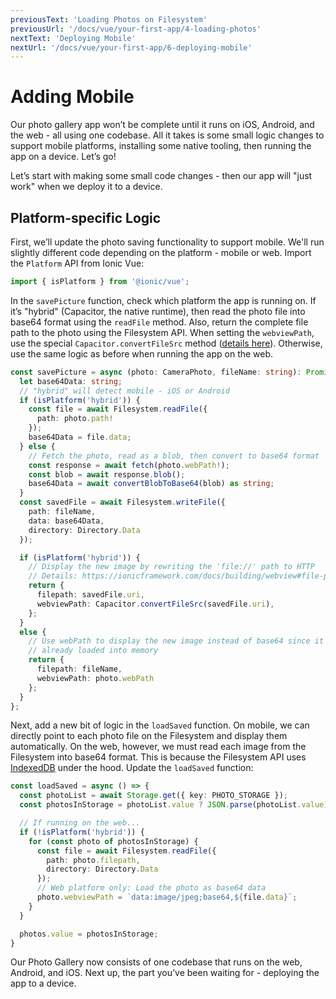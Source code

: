 ```yaml
---
previousText: 'Loading Photos on Filesystem'
previousUrl: '/docs/vue/your-first-app/4-loading-photos'
nextText: 'Deploying Mobile'
nextUrl: '/docs/vue/your-first-app/6-deploying-mobile'
---
```


# Adding Mobile

Our photo gallery app won’t be complete until it runs on iOS, Android, and the web - all using one codebase. All it takes is some small logic changes to support mobile platforms, installing some native tooling, then running the app on a device. Let’s go!

Let’s start with making some small code changes - then our app will "just work" when we deploy it to a device.

## Platform-specific Logic

First, we’ll update the photo saving functionality to support mobile. We'll run slightly different code depending on the platform - mobile or web. Import the `Platform` API from Ionic Vue:

```typescript
import { isPlatform } from '@ionic/vue';
```

In the `savePicture` function, check which platform the app is running on. If it’s "hybrid" (Capacitor, the native runtime), then read the photo file into base64 format using the `readFile` method. Also, return the complete file path to the photo using the Filesystem API. When setting the `webviewPath`, use the special `Capacitor.convertFileSrc` method ([details here](https://capacitorjs.com/docs/basics/utilities#convertfilesrc)). Otherwise, use the same logic as before when running the app on the web.

```typescript
const savePicture = async (photo: CameraPhoto, fileName: string): Promise<UserPhoto> => {
  let base64Data: string;
  // "hybrid" will detect mobile - iOS or Android
  if (isPlatform('hybrid')) {
    const file = await Filesystem.readFile({
      path: photo.path!
    });
    base64Data = file.data;
  } else {
    // Fetch the photo, read as a blob, then convert to base64 format
    const response = await fetch(photo.webPath!);
    const blob = await response.blob();
    base64Data = await convertBlobToBase64(blob) as string;
  }
  const savedFile = await Filesystem.writeFile({
    path: fileName,
    data: base64Data,
    directory: Directory.Data
  });

  if (isPlatform('hybrid')) {
    // Display the new image by rewriting the 'file://' path to HTTP
    // Details: https://ionicframework.com/docs/building/webview#file-protocol
    return {
      filepath: savedFile.uri,
      webviewPath: Capacitor.convertFileSrc(savedFile.uri),
    };
  }
  else {
    // Use webPath to display the new image instead of base64 since it's
    // already loaded into memory
    return {
      filepath: fileName,
      webviewPath: photo.webPath
    };
  }
};
```

Next, add a new bit of logic in the `loadSaved` function. On mobile, we can directly point to each photo file on the Filesystem and display them automatically. On the web, however, we must read each image from the Filesystem into base64 format. This is because the Filesystem API uses [IndexedDB](https://developer.mozilla.org/en-US/docs/Web/API/IndexedDB_API) under the hood. Update the `loadSaved` function:

```typescript
const loadSaved = async () => {
  const photoList = await Storage.get({ key: PHOTO_STORAGE });
  const photosInStorage = photoList.value ? JSON.parse(photoList.value) : [];

  // If running on the web...
  if (!isPlatform('hybrid')) {
    for (const photo of photosInStorage) {
      const file = await Filesystem.readFile({
        path: photo.filepath,
        directory: Directory.Data
      });
      // Web platform only: Load the photo as base64 data
      photo.webviewPath = `data:image/jpeg;base64,${file.data}`;
    }
  }

  photos.value = photosInStorage;
}
```

Our Photo Gallery now consists of one codebase that runs on the web, Android, and iOS. Next up, the part you’ve been waiting for - deploying the app to a device.

